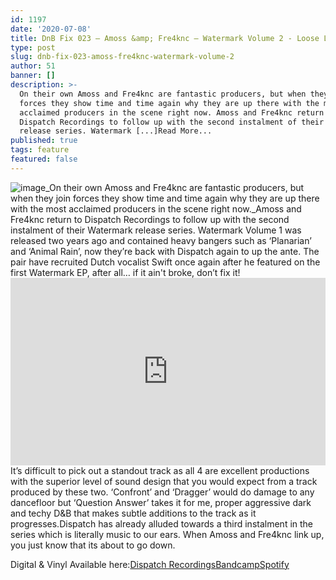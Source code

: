 ```yaml
---
id: 1197
date: '2020-07-08'
title: DnB Fix 023 – Amoss &amp; Fre4knc – Watermark Volume 2 - Loose Lips
type: post
slug: dnb-fix-023-amoss-fre4knc-watermark-volume-2
author: 51
banner: []
description: >-
  On their own Amoss and Fre4knc are fantastic producers, but when they join
  forces they show time and time again why they are up there with the most
  acclaimed producers in the scene right now. Amoss and Fre4knc return to
  Dispatch Recordings to follow up with the second instalment of their Watermark
  release series. Watermark [...]Read More...
published: true
tags: feature
featured: false
---
```

![image](../undefined)_On their own Amoss and Fre4knc are fantastic producers, but when they join forces they show time and time again why they are up there with the most acclaimed producers in the scene right now._Amoss and Fre4knc return to Dispatch Recordings to follow up with the second instalment of their Watermark release series. Watermark Volume 1 was released two years ago and contained heavy bangers such as ‘Planarian’ and ‘Animal Rain’, now they’re back with Dispatch again to up the ante. The pair have recruited Dutch vocalist Swift once again after he featured on the first Watermark EP, after all… if it ain't broke, don’t fix it!<iframe width='100%' height='300' scrolling='no' frameborder='no' allow='autoplay' src='https://www.youtube.com/embed/5hAAl8XKonM'></iframe>It’s difficult to pick out a standout track as all 4 are excellent productions with the superior level of sound design that you would expect from a track produced by these two. ‘Confront’ and ‘Dragger’ would do damage to any dancefloor but ‘Question Answer’ takes it for me, proper aggressive dark and techy D&B that makes subtle additions to the track as it progresses.Dispatch has already alluded towards a third instalment in the series which is literally music to our ears. When Amoss and Fre4knc link up, you just know that its about to go down. 

Digital & Vinyl Available here:[Dispatch Recordings](https://www.dispatchrecordings.com/product/amoss-fre4knc-watermark-volume-2/)[Bandcamp](https://dispatchrecordings.bandcamp.com/album/watermark-volume-2)[Spotify](https://open.spotify.com/album/0yt2pqsY7kQ1mgcd3K4cFj?si=9cNM0w5eTam70G5o_BUKZw)